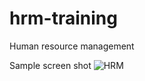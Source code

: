 # hrm-training
Human resource management

Sample screen shot
![HRM](https://user-images.githubusercontent.com/6042355/57013441-58c2cb80-6c2d-11e9-89e0-334c686393b2.png)
